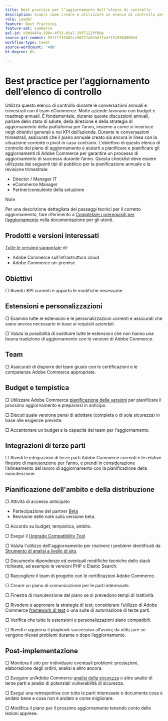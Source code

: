 ```yaml
---
title: Best practice per l’aggiornamento dell’elenco di controllo
description: Scopri come creare e utilizzare un elenco di controllo per l’aggiornamento per pianificare la tua strategia di aggiornamento di Adobe Commerce e di Magento Open Source.
role: Leader
feature: Best Practices
feature-set: Commerce
exl-id: c9b644fa-290c-4f33-b5a7-19f7122ff08e
source-git-commit: 95ffff39d82cc9027fa633dffedf15193040802d
workflow-type: tm+mt
source-wordcount: '498'
ht-degree: 0%

---
```


# Best practice per l’aggiornamento dell’elenco di controllo

Utilizza questo elenco di controllo durante le conversazioni annuali e trimestrali con il team eCommerce. Molte aziende lavorano con budget e roadmap annuali. È fondamentale, durante queste discussioni annuali, parlare dello stato di salute, della direzione e della strategia di aggiornamento della piattaforma per l’anno, insieme a come si inserisce negli obiettivi generali e nei KPI dell’azienda. Durante le conversazioni trimestrali, assicurati che il piano annuale creato sia ancora in linea con la situazione corrente o pivot in caso contrario. L’obiettivo di questo elenco di controllo del piano di aggiornamento è aiutarti a pianificare e pianificare gli aggiornamenti di Adobe Commerce per garantire un processo di aggiornamento di successo durante l’anno. Questa checklist deve essere utilizzata dai seguenti tipi di pubblico per la pianificazione annuale e la revisione trimestrale:

- Director / Manager IT
- eCommerce Manager
- Partner/consulente della soluzione

>[!NOTE]
>
>Per una descrizione dettagliata dei passaggi tecnici per il corretto aggiornamento, fare riferimento a [Completare i prerequisiti per l’aggiornamento](../../../upgrade/prepare/prerequisites.md) nella documentazione per gli utenti.

## Prodotti e versioni interessati

[Tutte le versioni supportate](../../../release/versions.md) di:

- Adobe Commerce sull’infrastruttura cloud
- Adobe Commerce on-premise

## Obiettivi

▢ Rivedi i KPI correnti e apporta le modifiche necessarie.

## Estensioni e personalizzazioni

▢ Esamina tutte le estensioni e le personalizzazioni correnti e assicurati che siano ancora necessarie in base ai requisiti aziendali.

▢ Valuta la possibilità di sostituire tutte le estensioni che non hanno una buona tradizione di aggiornamento con le versioni di Adobe Commerce.

## Team

▢ Assicurati di disporre del team giusto con le certificazioni e le competenze Adobe Commerce appropriate.

## Budget e tempistica

▢ Utilizzare Adobe Commerce [pianificazione delle versioni](../../../release/schedule.md) per pianificare il prossimo aggiornamento e prepararsi in anticipo.

▢ Discuti quale versione pensi di adottare (completa o di sola sicurezza) in base alle esigenze previste.

▢ Accantonare un budget e la capacità del team per l&#39;aggiornamento.

## Integrazioni di terze parti

▢ Rivedi le integrazioni di terze parti Adobe Commerce correnti e le relative finestre di manutenzione per l’anno, e prendi in considerazione l’allineamento del lavoro di aggiornamento con la pianificazione della manutenzione.

## Pianificazione dell&#39;ambito e della distribuzione

▢ Attività di accesso anticipato

- Partecipazione del partner [Beta](../../../release/beta.md)
- Revisione delle note sulla versione beta.

▢ Accordo su budget, tempistica, ambito.

▢ Esegui il [Upgrade Compatibility Tool](../../../upgrade/upgrade-compatibility-tool/overview.md)

▢ Valuta l&#39;utilizzo dell&#39;aggiornamento per risolvere i problemi identificati da [Strumento di analisi a livello di sito](../../../tools/site-wide-analysis-tool/intro.md).

▢ Documento dipendenze ed eventuali modifiche tecniche dello stack richieste, ad esempio le versioni PHP o Elastic Search.

▢ Raccogliere il team di progetto con le certificazioni Adobe Commerce.

▢ Creare un piano di comunicazione per le parti interessate.

▢ Finestra di manutenzione del piano se si prevedono tempi di inattività.

▢ Rivedere e approvare la strategia di test; considerare l’utilizzo di Adobe Commerce [framework di test](https://developer.adobe.com/commerce/testing/) o una suite di automazione di terze parti.

▢ Verifica che tutte le estensioni e personalizzazioni siano compatibili.

▢ Rivedi e aggiorna il playbook successivo all’avvio; da utilizzare se vengono rilevati problemi durante o dopo l’aggiornamento.

## Post-implementazione

▢ Monitora il sito per individuare eventuali problemi: prestazioni, elaborazione degli ordini, analisi e altro ancora.

▢ Eseguire un’Adobe Commerce [analisi della sicurezza](https://account.magento.com/scanner/dashboard/) o altre analisi di terze parti e analisi di potenziali vulnerabilità di sicurezza.

▢ Esegui una retrospettiva con tutte le parti interessate e documenta cosa è andato bene e cosa non è andato e come migliorare.

▢ Modifica il piano per il prossimo aggiornamento tenendo conto delle lezioni apprese.
